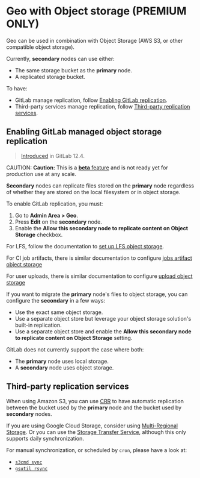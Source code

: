 # Geo with Object storage **(PREMIUM ONLY)**

Geo can be used in combination with Object Storage (AWS S3, or other compatible object storage).

Currently, **secondary** nodes can use either:

- The same storage bucket as the **primary** node.
- A replicated storage bucket.

To have:

- GitLab manage replication, follow [Enabling GitLab replication](#enabling-gitlab-managed-object-storage-replication).
- Third-party services manage replication, follow [Third-party replication services](#third-party-replication-services).

## Enabling GitLab managed object storage replication

> [Introduced](https://gitlab.com/gitlab-org/gitlab/issues/10586) in GitLab 12.4.

CAUTION: **Caution:**
This is a [**beta** feature](https://about.gitlab.com/handbook/product/#beta) and is not ready yet for production use at any scale.

**Secondary** nodes can replicate files stored on the **primary** node regardless of
whether they are stored on the local filesystem or in object storage.

To enable GitLab replication, you must:

1. Go to **Admin Area > Geo**.
1. Press **Edit** on the **secondary** node.
1. Enable the **Allow this secondary node to replicate content on Object Storage**
   checkbox.

For LFS, follow the documentation to
[set up LFS object storage](../../lfs/lfs_administration.md#storing-lfs-objects-in-remote-object-storage).

For CI job artifacts, there is similar documentation to configure
[jobs artifact object storage](../../job_artifacts.md#using-object-storage)

For user uploads, there is similar documentation to configure [upload object storage](../../uploads.md#using-object-storage-core-only)

If you want to migrate the **primary** node's files to object storage, you can
configure the **secondary** in a few ways:

- Use the exact same object storage.
- Use a separate object store but leverage your object storage solution's built-in
  replication.
- Use a separate object store and enable the **Allow this secondary node to replicate
  content on Object Storage** setting.

GitLab does not currently support the case where both:

- The **primary** node uses local storage.
- A **secondary** node uses object storage.

## Third-party replication services

When using Amazon S3, you can use
[CRR](https://docs.aws.amazon.com/AmazonS3/latest/dev/crr.html) to
have automatic replication between the bucket used by the **primary** node and
the bucket used by **secondary** nodes.

If you are using Google Cloud Storage, consider using
[Multi-Regional Storage](https://cloud.google.com/storage/docs/storage-classes#multi-regional).
Or you can use the [Storage Transfer Service](https://cloud.google.com/storage-transfer/docs/),
although this only supports daily synchronization.

For manual synchronization, or scheduled by `cron`, please have a look at:

- [`s3cmd sync`](https://s3tools.org/s3cmd-sync)
- [`gsutil rsync`](https://cloud.google.com/storage/docs/gsutil/commands/rsync)
